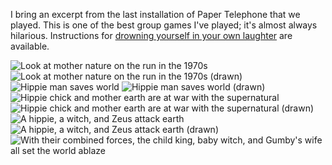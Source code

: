 I bring an excerpt from the last installation of Paper Telephone that we played.  This is one of the best group games I've played; it's almost always hilarious.  Instructions for <a href="http://www.papertelephone.com/">drowning yourself in your own laughter</a> are available.

<img src="http://threebrothers.org/brendan/blog/files/70s1.JPG" alt="Look at mother nature on the run in the 1970s" />
<img src="http://threebrothers.org/brendan/blog/files/70s2.JPG" alt="Look at mother nature on the run in the 1970s (drawn)" />

<img src="http://threebrothers.org/brendan/blog/files/70s3.JPG" alt="Hippie man saves world" />

<img src="http://threebrothers.org/brendan/blog/files/70s4.JPG" alt="Hippie man saves world (drawn)" />

<img src="http://threebrothers.org/brendan/blog/files/70s5.JPG" alt="Hippie chick and mother earth are at war with the supernatural" />

<img src="http://threebrothers.org/brendan/blog/files/70s6.JPG" alt="Hippie chick and mother earth are at war with the supernatural (drawn)" />

<img src="http://threebrothers.org/brendan/blog/files/70s7.JPG" alt="A hippie, a witch, and Zeus attack earth" />

<img src="http://threebrothers.org/brendan/blog/files/70s8.JPG" alt="A hippie, a witch, and Zeus attack earth (drawn)" />

<img src="http://threebrothers.org/brendan/blog/files/70s9.JPG" alt="With their combined forces, the child king, baby witch, and Gumby's wife all set the world ablaze" />
